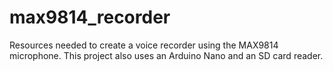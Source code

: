 # max9814_recorder
Resources needed to create a voice recorder using the MAX9814 microphone. This project also uses an Arduino Nano and an SD card reader.
